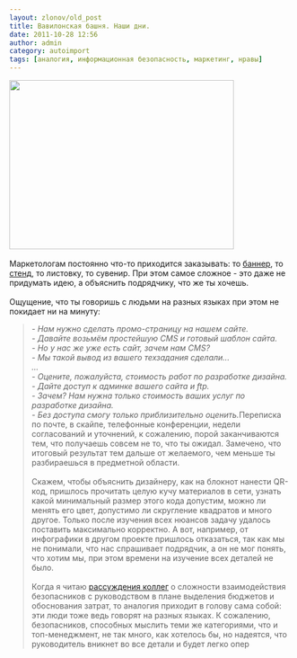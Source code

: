```yaml
---
layout: zlonov/old_post
title: Вавилонская башня. Наши дни.
date: 2011-10-28 12:56
author: admin
category: autoimport
tags: [аналогия, информационная безопасность, маркетинг, нравы]
---
```

<div dir="ltr" trbidi="on">
<div><a href="http://1.bp.blogspot.com/-qE03QnoeFBM/Tqpvt35lc7I/AAAAAAAAAPc/n4_Iw2WX96Q/s1600/Brueghel-tower-of-babel.jpg" imageanchor="1"><img border="0" height="301" src="https://1.bp.blogspot.com/-qE03QnoeFBM/Tqpvt35lc7I/AAAAAAAAAPc/n4_Iw2WX96Q/s400/Brueghel-tower-of-babel.jpg" width="400"/></a></div>
<br />Маркетологам постоянно что-то приходится заказывать: то <a href="http://zlonov.blogspot.com/2011/08/blog-post_25.html">баннер</a>, то <a href="http://zlonov.blogspot.com/2011/10/blog-post.html">стенд</a>, то листовку, то сувенир. При этом самое сложное - это даже не придумать идею, а объяснить подрядчику, что же ты хочешь.<br /><a name="more"></a><br />Ощущение, что ты говоришь с людьми на разных языках при этом не покидает ни на минуту:<br /><blockquote><i>- Нам нужно сделать промо-страницу на нашем сайте.<br />- Давайте возьмём простейшую CMS и готовый шаблон сайта.<br />- Но у нас же уже есть сайт, зачем нам CMS?<br />- Мы такой вывод из вашего техзадания сделали...<br />...<br />- Оцените, пожалуйста, стоимость работ по разработке дизайна.<br />- Дайте доступ к админке вашего сайта и ftp.<br />- Зачем? Нам нужна только стоимость ваших услуг по разработке дизайна.<br />- Без доступа смогу только приблизительно оценить.</i>Переписка по почте, в скайпе, телефонные конференции, недели согласований и уточнений, к сожалению, порой заканчиваются тем, что получаешь совсем не то, что ты ожидал. Замечено, что итоговый результат тем дальше от желаемого, чем меньше ты разбираешься в предметной области.<br /><br />Скажем, чтобы объяснить дизайнеру, как на блокнот нанести QR-код, пришлось прочитать целую кучу материалов в сети, узнать какой минимальный размер этого кода допустим, можно ли менять его цвет, допустимо ли скругление квадратов и много другое. Только после изучения всех нюансов задачу удалось поставить максимально корректно. А вот, например, от инфографики в другом проекте пришлось отказаться, так как мы не понимали, что нас спрашивает подрядчик, а он не мог понять, что хотим мы, при этом времени на изучение всех деталей не было.<br /><br />Когда я читаю <a href="http://anvolkov.blogspot.com/2011/10/blog-post_25.html">рассуждения коллег</a> о сложности взаимодействия безопасников с руководством в плане выделения бюджетов и обоснования затрат, то аналогия приходит в голову сама собой: эти люди тоже ведь говорят на разных языках. К сожалению, безопасников, способных мыслить теми же категориями, что и топ-менеджмент, не так много, как хотелось бы, но надеятся, что руководитель вникнет во все детали и будет легко опер</div>
